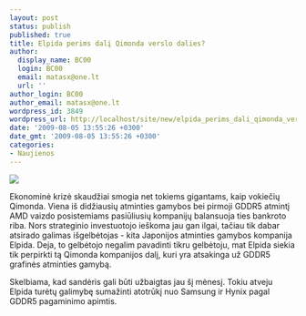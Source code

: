```yaml
---
layout: post
status: publish
published: true
title: Elpida perims dalį Qimonda verslo dalies?
author:
  display_name: BC00
  login: BC00
  email: matasx@one.lt
  url: ''
author_login: BC00
author_email: matasx@one.lt
wordpress_id: 3849
wordpress_url: http://localhost/site/new/elpida_perims_dali_qimonda_verslo_dalies/
date: '2009-08-05 13:55:26 +0300'
date_gmt: '2009-08-05 13:55:26 +0300'
categories:
- Naujienos
---
```

<div class="imgright"><img src="http://tbn1.google.com/images?q=tbn:c6Z5UUGSpkzsKM:http://map.edu.pt/i/partners/industrial-partners/Qimonda.jpg"  /></div>
<p>Ekonominė krizė skaudžiai smogia net tokiems gigantams, kaip vokiečių Qimonda. Viena iš didžiausių atminties gamybos bei pirmoji GDDR5 atmintį AMD vaizdo posistemiams pasiūliusių kompanijų balansuoja ties bankroto riba. Nors strateginio investuotojo ieškoma jau gan ilgai, tačiau tik dabar atsirado galimas išgelbėtojas - kita Japonijos atminties gamybos kompanija Elpida. Deja, to gelbėtojo negalim pavadinti tikru gelbėtoju, mat Elpida siekia tik perpirkti tą Qimonda kompanijos dalį, kuri yra atsakinga už GDDR5 grafinės atminties gamybą.</p>
<p>Skelbiama, kad sandėris gali būti užbaigtas jau šį mėnesį. Tokiu atveju Elpida turėtų galimybę sumažinti atotrūkį nuo Samsung ir Hynix pagal GDDR5 pagaminimo apimtis.</p>
